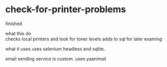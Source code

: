 # check-for-printer-problems

finished 


what this do  
checks local   printers   and look for toner levels adds to sql for later examing

what it uses  uses selenium headless and sqlite..

email sending service is  custom. uses yaanimail

